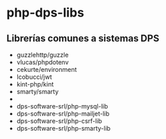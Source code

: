 # php-dps-libs
Librerías comunes a sistemas DPS
-

* guzzlehttp/guzzle
* vlucas/phpdotenv
* cekurte/environment
* lcobucci/jwt
* kint-php/kint
* smarty/smarty
*
* dps-software-srl/php-mysql-lib
* dps-software-srl/php-mailjet-lib
* dps-software-srl/php-csrf-lib
* dps-software-srl/php-smarty-lib
    
